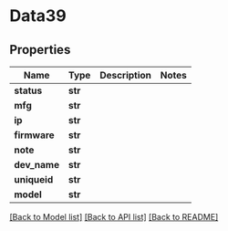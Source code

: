 # Data39

## Properties
Name | Type | Description | Notes
------------ | ------------- | ------------- | -------------
**status** | **str** |  | 
**mfg** | **str** |  | 
**ip** | **str** |  | 
**firmware** | **str** |  | 
**note** | **str** |  | 
**dev_name** | **str** |  | 
**uniqueid** | **str** |  | 
**model** | **str** |  | 

[[Back to Model list]](../README.md#documentation-for-models) [[Back to API list]](../README.md#documentation-for-api-endpoints) [[Back to README]](../README.md)


